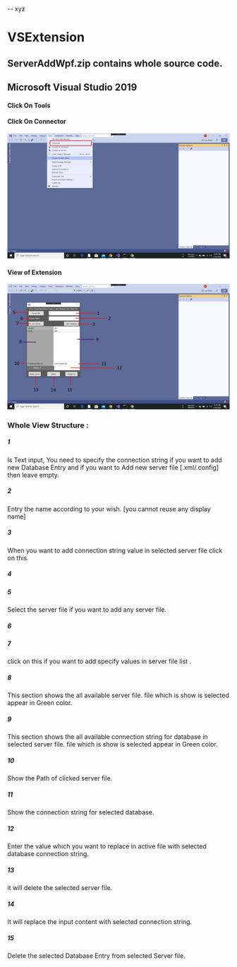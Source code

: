 -- xyz
# VSExtension

## ServerAddWpf.zip  contains whole source code.

## Microsoft Visual Studio 2019

#### Click On Tools
#### Click On Connector
![Extension Position](/Media/V2_start_window.jpg)

#### View of Extension
![View of Extension](/Media/V2_all_function.jpg)

### Whole View Structure :

##### 1
Is Text input, You need to specify the connection string if you want to add new Database Entry and if you want to Add new server file [.xml/.config] then leave empty.

##### 2
Entry the name according to your wish. [you cannot reuse any display name]

##### 3
When you want to add connection string value in selected server file click on this.

##### 4

##### 5
Select the server file if you want to add any server file.

##### 6

##### 7
click on this if you want to add specify values in server file list .

##### 8
This section shows the all available server file.
file which is show is selected appear in Green color.

##### 9
This section shows the all available connection string for database in selected server file.
file which is show is selected appear in Green color.

##### 10
Show the Path of clicked server file.

##### 11
Show the connection string for selected database.

##### 12
Enter the value which you want to replace in active file with selected database connection string.

##### 13
it will delete the selected server file.

##### 14
It will replace the input content with selected connection string.

##### 15
Delete the selected Database Entry from selected Server file.
